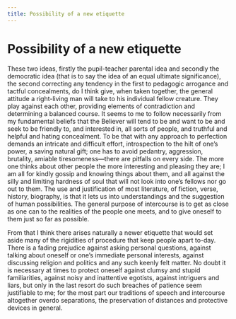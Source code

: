```yaml
---
title: Possibility of a new etiquette
---
```

# Possibility of a new etiquette

These two ideas, firstly the pupil-teacher parental idea and secondly
the democratic idea (that is to say the idea of an equal ultimate
significance), the second correcting any tendency in the first to
pedagogic arrogance and tactful concealments, do I think give, when
taken together, the general attitude a right-living man will take to his
individual fellow creature. They play against each other, providing
elements of contradiction and determining a balanced course. It seems to
me to follow necessarily from my fundamental beliefs that the Believer
will tend to be and want to be and seek to be friendly to, and
interested in, all sorts of people, and truthful and helpful and hating
concealment. To be that with any approach to perfection demands an
intricate and difficult effort, introspection to the hilt of one’s
power, a saving natural gift; one has to avoid pedantry, aggression,
brutality, amiable tiresomeness—there are pitfalls on every side. The
more one thinks about other people the more interesting and pleasing
they are; I am all for kindly gossip and knowing things about them, and
all against the silly and limiting hardness of soul that will not look
into one’s fellows nor go out to them. The use and justification of most
literature, of fiction, verse, history, biography, is that it lets us
into understandings and the suggestion of human possibilities. The
general purpose of intercourse is to get as close as one can to the
realities of the people one meets, and to give oneself to them just so
far as possible.

From that I think there arises naturally a newer etiquette that would
set aside many of the rigidities of procedure that keep people apart
to-day. There is a fading prejudice against asking personal questions,
against talking about oneself or one’s immediate personal interests,
against discussing religion and politics and any such keenly felt
matter. No doubt it is necessary at times to protect oneself against
clumsy and stupid familiarities, against noisy and inattentive egotists,
against intriguers and liars, but only in the last resort do such
breaches of patience seem justifiable to me; for the most part our
traditions of speech and intercourse altogether overdo separations, the
preservation of distances and protective devices in general.
